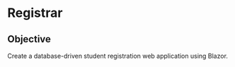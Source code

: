 # Registrar

## Objective
Create a database-driven student registration web application using Blazor. 
